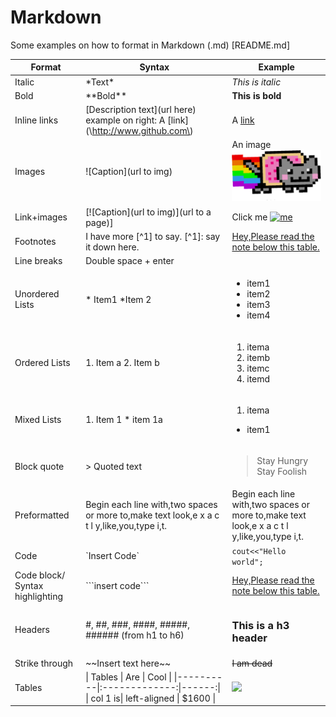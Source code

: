 # Markdown
Some examples on how to format in Markdown (.md) [README.md]

| Format        | Syntax      | Example |
| ------|-----|-----|
| Italic  	| \*Text\* 	| *This is italic* 	|
| Bold  	| \*\*Bold\*\* 	| **This is bold** 	|
| Inline links 	| \[Description text\](url here) <br> example on right: A \[link\]\(\http://www.github.com\)   	| A [link](http://www.github.com) 	|
| Images 	| \![Caption\](url to img) 	| An image ![image](/images/nyancat.png) 	|
| Link+images 	| \[\![Caption\](url to img)\](url to a page)\] 	| Click me [![me](http://i.imgur.com/hRLuez2.png)](https://www.youtube.com) 	|
| Footnotes  	| I have more \[^1\] to say.   \[^1\]: say it down here. 	| <a href="#section1">Hey,Please read the note below this table.  	|
| Line breaks 	| Double space + enter 	|  	|
| Unordered Lists 	| \* Item1     \*Item 2 	| <ul><li>item1</li><li>item2</li><li>item3</li><li>item4</li></ul> 	|
| Ordered Lists 	| 1. Item a    2. Item b 	| <ol><li>itema</li><li>itemb</li><li>itemc</li><li>itemd</li></ol>  	|
| Mixed Lists 	| 1. Item 1      * item 1a 	|  <ol><li>itema</li></ol><ul><li> item1</li></ul>	|
| Block quote 	| \> Quoted text 	|  <blockquote>Stay Hungry Stay Foolish</blockquote> 	|
| Preformatted 	| Begin each line with,two spaces or more to,make text look,e x a c t l y,like,you,type i,t. 	|   Begin each line with,two spaces or more to,make text look,e x a c t l y,like,you,type i,t. 	|
| Code 	| \`Insert Code\` 	| `cout<<"Hello world";` 	|
| Code block/ Syntax highlighting 	| \`\`\`insert code\`\`\` 	|  <a href="#section1">Hey,Please read the note below this table. 	|
| Headers 	| \#, \##, \###, \####, \#####, \###### (from h1 to h6) 	|  <h3>This is a h3 header</h3>	|
| Strike through 	| \~~Insert text here\~~ 	| ~~I am dead~~ 	|
| Tables 	| \| Tables   \|      Are      \|  Cool \| \|\----------\|\:\-------------\:\|------\:\| \| col 1 is\|  left-aligned \| $1600 \| | ![](http://i.imgur.com/EItt7mh.png) |
